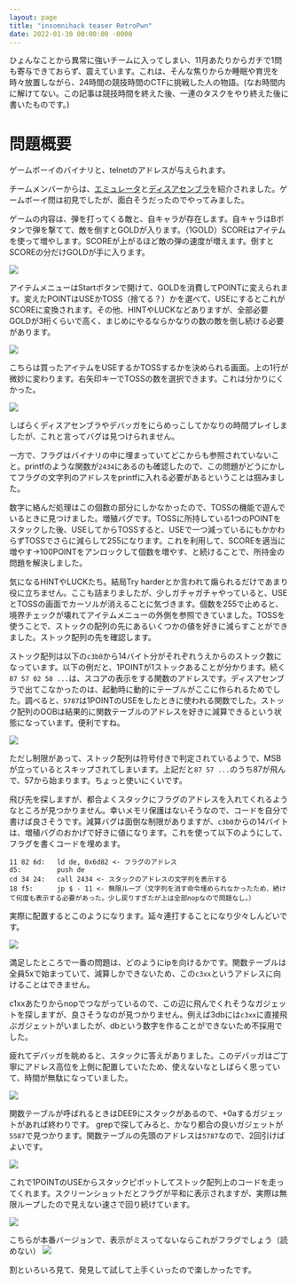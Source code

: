 ```yaml
---
layout: page
title: "insomnihack teaser RetroPwn"
date: 2022-01-30 00:00:00 -0000
---
```


ひょんなことから異常に強いチームに入ってしまい、11月あたりからガチで1問も寄与できておらず、震えています。これは、そんな焦りからか睡眠や育児を時々放置しながら、24時間の競技時間のCTFに挑戦した人の物語。(なお時間内に解けてない。この記事は競技時間を終えた後、一連のタスクをやり終えた後に書いたものです。)

# 問題概要
ゲームボーイのバイナリと、telnetのアドレスが与えられます。

チームメンバーからは、[エミュレータ](https://bgb.bircd.org/)と[ディスアセンブラ](https://github.com/mattcurrie/mgbdis)を紹介されました。ゲームボーイ問は初見でしたが、面白そうだったのでやってみました。

ゲームの内容は、弾を打ってくる敵と、自キャラが存在します。自キャラはBボタンで弾を撃てて、敵を倒すとGOLDが入ります。（1GOLD）SCOREはアイテムを使って増やします。SCOREが上がるほど敵の弾の速度が増えます。倒すとSCOREの分だけGOLDが手に入ります。

![](/asset/20220131/2022-01-30-23-43-56.png)

アイテムメニューはStartボタンで開けて、GOLDを消費してPOINTに変えられます。変えたPOINTはUSEかTOSS（捨てる？）かを選べて、USEにするとこれがSCOREに変換されます。その他、HINTやLUCKなどありますが、全部必要GOLDが3桁くらいで高く、まじめにやるならかなりの数の敵を倒し続ける必要があります。

![](/asset/20220131/2022-01-30-23-44-17.png)

こちらは買ったアイテムをUSEするかTOSSするかを決められる画面。上の1行が微妙に変わります。右矢印キーでTOSSの数を選択できます。これは分かりにくかった。

![](/asset/20220131/2022-01-30-23-51-28.png)

しばらくディスアセンブラやデバッガをにらめっこしてかなりの時間プレイしましたが、これと言ってバグは見つけられません。

一方で、フラグはバイナリの中に埋まっていてどこからも参照されていないこと。printfのような関数が`2434`にあるのも確認したので、この問題がどうにかしてフラグの文字列のアドレスをprintfに入れる必要があるということは掴みました。

数字に絡んだ処理はこの個数の部分にしかなかったので、TOSSの機能で遊んでいるときに見つけました。増殖バグです。TOSSに所持している1つのPOINTをスタックした後、USEしてからTOSSすると、USEで一つ減っているにもかかわらずTOSSでさらに減らして255になります。これを利用して、SCOREを適当に増やす→100POINTをアンロックして個数を増やす、と続けることで、所持金の問題を解決しました。

気になるHINTやLUCKたち。結局Try harderとか言われて煽られるだけであまり役に立ちません。ここも詰まりましたが、少しガチャガチャやっていると、USEとTOSSの画面でカーソルが消えることに気づきます。個数を255で止めると、境界チェックが壊れてアイテムメニューの外側を参照できていました。TOSSを使うことで、ストックの配列の先にあるいくつかの値を好きに減らすことができました。ストック配列の先を確認します。

ストック配列は以下の`c3b0`から14バイト分がそれぞれうえからのストック数になっています。以下の例だと、1POINTが1ストックあることが分かります。続く `87 57 02 58 ...`は、スコアの表示をする関数のアドレスです。ディスアセンブラで出てこなかったのは、起動時に動的にテーブルがここに作られるためでした。調べると、`5787`は1POINTのUSEをしたときに使われる関数でした。ストック配列のOOBは結果的に関数テーブルのアドレスを好きに減算できるという状態になっています。便利ですね。

![](/asset/20220131/2022-01-31-00-04-22.png)

ただし制限があって、ストック配列は符号付きで判定されているようで、MSBが立っているとスキップされてしまいます。上記だと`87 57 ...`のうち87が飛んで、57から始まります。ちょっと使いにくいです。

飛び先を探しますが、都合よくスタックにフラグのアドレスを入れてくれるようなところが見つかりません。幸いメモリ保護はないそうなので、コードを自分で書けば良さそうです。減算バグは面倒な制限がありますが、`c3b0`からの14バイトは、増殖バグのおかげで好きに値になります。これを使って以下のようにして、フラグを書くコードを埋めます。

```
11 82 6d:   ld de, 0x6d82 <- フラグのアドレス
d5:         push de
cd 34 24:   call 2434 <- スタックのアドレスの文字列を表示する
18 f5:      jp $ - 11 <- 無限ループ（文字列を消す命令埋められなかったため、続けて何度も表示する必要があった。少し戻りすぎたが上は全部nopなので問題なし。）
```

実際に配置するとこのようになります。延々連打することになり少々しんどいです。

![](/asset/20220131/2022-01-31-00-48-28.png)

満足したところで一番の問題は、どのようにipを向けるかです。関数テーブルは全員5xで始まっていて、減算しかできないため、この`c3xx`というアドレスに向けることはできません。

c1xxあたりからnopでつながっているので、この辺に飛んでくれそうなガジェットを探しますが、良さそうなのが見つかりません。例えば3dbには`c3xx`に直接飛ぶガジェットがいましたが、dbという数字を作ることができないため不採用でした。

疲れてデバッガを眺めると、スタックに答えがありました。このデバッガはご丁寧にアドレス高位を上側に配置していたため、使えないなとしばらく思っていて、時間が無駄になっていました。

![](/asset/20220131/2022-01-31-00-22-14.png)

関数テーブルが呼ばれるときはDEE9にスタックがあるので、+0aするガジェットがあれば終わりです。
grepで探してみると、かなり都合の良いガジェットが`5587`で見つかります。関数テーブルの先頭のアドレスは`5787`なので、2回引けばよいです。

![](/asset/20220131/2022-01-31-00-24-00.png)

これで1POINTのUSEからスタックピボットしてストック配列上のコードを走ってくれます。スクリーンショットだとフラグが平和に表示されますが、実際は無限ループしたので見えない速さで回り続けています。

![](/asset/20220131/2022-01-31-00-33-06.png)

こちらが本番バージョンで、表示がミスってないならこれがフラグでしょう（読めない）
![](/asset/20220131/2022-01-31-00-34-53.png)

割といろいろ見て、発見して試して上手くいったので楽しかったです。